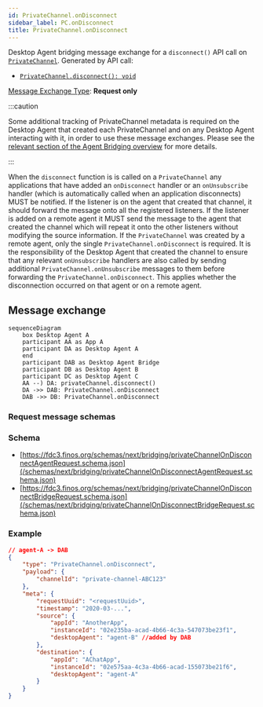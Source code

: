 ```yaml
---
id: PrivateChannel.onDisconnect
sidebar_label: PC.onDisconnect
title: PrivateChannel.onDisconnect
---
```


Desktop Agent bridging message exchange for a `disconnect()` API call on  [`PrivateChannel`](../../api/ref/PrivateChannel). Generated by API call:

- [`PrivateChannel.disconnect(): void`](../../api/ref/PrivateChannel#disconnect)

[Message Exchange Type](../spec#individual-message-exchanges): **Request only**

:::caution

Some additional tracking of PrivateChannel metadata is required on the Desktop Agent that created each PrivateChannel and on any Desktop Agent interacting with it, in order to use these message exchanges. Please see the [relevant section of the Agent Bridging overview](../spec#privatechannels) for more details.

:::

When the `disconnect` function is is called on a `PrivateChannel` any applications that have added an `onDisconnect` handler or an `onUnsubscribe` handler (which is automatically called when an application disconnects) MUST be notified. If the listener is on the agent that created that channel, it should forward the message onto all the registered listeners. If the listener is added on a remote agent it MUST send the message to the agent that created the channel which will repeat it onto the other listeners without modifying the source information. If the `PrivateChannel` was created by a remote agent, only the single `PrivateChannel.onDisconnect` is required. It is the responsibility of the Desktop Agent that created the channel to ensure that any relevant `onUnsubscribe` handlers are also called by sending additional `PrivateChannel.onUnsubscribe` messages to them before forwarding the `PrivateChannel.onDisconnect`. This applies whether the disconnection occurred on that agent or on a remote agent.

## Message exchange

```mermaid
sequenceDiagram
    box Desktop Agent A
    participant AA as App A
    participant DA as Desktop Agent A
    end
    participant DAB as Desktop Agent Bridge
    participant DB as Desktop Agent B
    participant DC as Desktop Agent C
    AA --) DA: privateChannel.disconnect()
    DA ->> DAB: PrivateChannel.onDisconnect
    DAB ->> DB: PrivateChannel.onDisconnect
```

### Request message schemas

### Schema

- [https://fdc3.finos.org/schemas/next/bridging/privateChannelOnDisconnectAgentRequest.schema.json](/schemas/next/bridging/privateChannelOnDisconnectAgentRequest.schema.json)
- [https://fdc3.finos.org/schemas/next/bridging/privateChannelOnDisconnectBridgeRequest.schema.json](/schemas/next/bridging/privateChannelOnDisconnectBridgeRequest.schema.json)

### Example

```json
// agent-A -> DAB
{
    "type": "PrivateChannel.onDisconnect",
    "payload": {
        "channelId": "private-channel-ABC123"
    },
    "meta": {
        "requestUuid": "<requestUuid>",
        "timestamp": "2020-03-...",
        "source": {
            "appId": "AnotherApp",
            "instanceId": "02e235ba-acad-4b66-4c3a-547073be23f1",
            "desktopAgent": "agent-B" //added by DAB
        },
        "destination": {
            "appId": "AChatApp",
            "instanceId": "02e575aa-4c3a-4b66-acad-155073be21f6",
            "desktopAgent": "agent-A"
        }
    }
}
```
